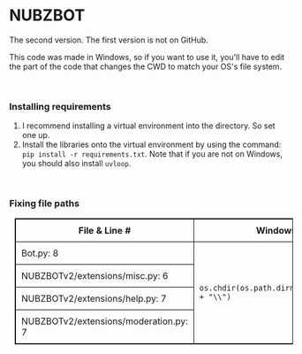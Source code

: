<style>

    table, th, td {

        border: 1px solid black;
        margin: 10px;
        border-collapse: collapse;
    }
    th, td {

        padding: 10px;
    }

</style>

# NUBZBOT

The second version. The first version is not on GitHub.

This code was made in Windows, so  if you want to use it, you'll have to edit the part of the code that changes the CWD to match your OS's file system.

<br>

### **Installing requirements**

1. I recommend installing a virtual environment into the directory. So set one up.
1. Install the libraries onto the virtual environment by using the command: ```pip install -r requirements.txt```. Note that if you are not on Windows, you should also install ```uvloop```.

<br>

### **Fixing file paths**

<table >
<tr>
<th>File & Line #</th>
<th>Windows</th>
<th>Linux/Mac</th>
</tr>
<tr>
<td>Bot.py: 8</td>
<td rowspan="4"><code>os.chdir(os.path.dirname(__file__) + "\\")</code></td>
<td rowspan="4"><code>os.chdir(os.path.dirname(__file__) + "/")</code></td>
</tr>
<tr>
<td>NUBZBOTv2/extensions/misc.py: 6</td>
</tr>
<tr>
<td>NUBZBOTv2/extensions/help.py: 7</td>
</tr>
<tr>
<td>NUBZBOTv2/extensions/moderation.py: 7</td>
</tr>
</table>